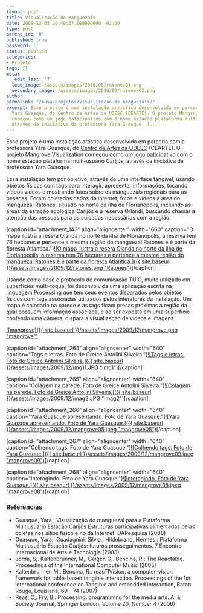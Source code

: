 ```yaml
---
layout: post
title: Visualização de Manguezais
date: 2009-12-03 20:49:37.000000000 -02:00
type: post
parent_id: '0'
published: true
password: ''
status: publish
categories:
- Projeto
tags: []
meta:
  _edit_last: '7'
  lead_image: /assets/images/2010/08/ratones01.png
  secondary_image: /assets/images/2010/08/ratones02.png
author:
permalink: "/musa/projetos/visualizacao-de-manguezais/"
excerpt: Esse projeto é uma instalação artistica desenvolvida em parceria com a professora
  Yara Guasque, do Centro de Artes da UDESC (CEARTE). O projeto Mangrove Visualization
  começou como um jogo paticipativo com o nome estação plataforma multi-usuário Carijós,
  através da iniciativa da professora Yara Guasque. [...]
---
```

Esse projeto é uma instalação artistica desenvolvida em parceria com a professora Yara Guasque, do [Centro de Artes da UDESC](http://www.ceart.udesc.br/) (CEARTE). O projeto Mangrove Visualization começou como um jogo paticipativo com o nome estação plataforma multi-usuário Carijós, através da iniciativa da professora Yara Guasque.

Essa instalação tem por objetivo, através de uma interface tangível, usando objetos físicos com tags para interagir, apresentar informações, tocando vídeos vídeos e mostrando fotos sobre os manguezais regionais para as pessoas. Foram coletados dados da internet, fotos e vídeos a área do manguezal Ratones, situado no norte da ilha de Florianópolis, incluindo as áreas da estação ecológica Carijós e a reserva Orlandi, buscando chamar a atenção das pessoas para os cuidados necessários com a região.

[caption id="attachment\_143" align="aligncenter" width="660" caption="O mapa ilustra a resera Olanda no norte da ilha de Florianópolis, a reserva tem 76 hectares e pertence a mesma região do manguezal Ratones e é parte da floresta Atlantica."][![O mapa ilustra a resera Olanda no norte da ilha de Florianópolis, a reserva tem 76 hectares e pertence a mesma região do manguezal Ratones e é parte da floresta Atlantica.]({{ site.baseurl }}/assets/images/2009/12/ratones.png "Ratones")](/assets/images/2009/12/ratones.png)[/caption]

Usando como base o protocolo de comunicação TUIO, muito utilizado em superfícies multi-toque, foi desenvolvida uma aplicação escrita na linguagem Processing que tem seus eventos disparados pelos objetos físicos com tags associadas utilizados pelos interatores da instalação. Um mapa é colocado na parede e as tags ficam presas próximas a região da qual possuem informação associada, e ao ser exposta em uma superfície contendo uma câmera, dispara a visualização de vídeos e imagens.

[![mangrove]({{ site.baseurl }}/assets/images/2009/12/mangrove.png "mangrove")](/assets/images/2009/12/mangrove.png)

[caption id="attachment\_264" align="aligncenter" width="640" caption="Tags e letras. Foto de Greice Antolini Silveira."][![Tags e letras. Foto de Greice Antolini Silveira.]({{ site.baseurl }}/assets/images/2009/12/img11.JPG "img1")](/assets/images/2009/12/img11.JPG)[/caption]

[caption id="attachment\_265" align="aligncenter" width="640" caption="Colagem na parede. Foto de Greice Antolini Silveira."][![Colagem na parede. Foto de Greice Antolini Silveira.]({{ site.baseurl }}/assets/images/2009/12/imag2.JPG "imag2")](/assets/images/2009/12/imag2.JPG)[/caption]

[caption id="attachment\_266" align="aligncenter" width="640" caption="Yara Guasque apresentando. Foto de Yara Guasque."][![Yara Guasque apresentando. Foto de Yara Guasque.]({{ site.baseurl }}/assets/images/2009/12/mangrove05.jpeg "mangrove05")](/assets/images/2009/12/mangrove05.jpeg)[/caption]

[caption id="attachment\_267" align="aligncenter" width="640" caption="Colhendo tags. Foto de Yara Guasque."][![Colhendo tags. Foto de Yara Guasque.]({{ site.baseurl }}/assets/images/2009/12/mangrove09.jpeg "mangrove09")](/assets/images/2009/12/mangrove09.jpeg)[/caption]

[caption id="attachment\_268" align="aligncenter" width="640" caption="Interagindo. Foto de Yara Guasque."][![Interagindo. Foto de Yara Guasque.]({{ site.baseurl }}/assets/images/2009/12/mangrove08.jpeg "mangrove08")](/assets/images/2009/12/mangrove08.jpeg)[/caption]

### Referências

- Guasque, Yara.: Visualização do manguezal para a Plataforma Multiusuário Estação Carijós Estruturas participativas alimentadas pelas coletas nos sítios físico e no da Internet. DAPesquisa (2008)
- Guasque, Yara,. Guadagnini, Silvia,. Hildebrand, Hermes.: Plataforma Multiusuário Estação Carijós: futuros prosseguimentos. 7 Encontro Internacional de Arte e Tecnologia (2008)
- Jorda, S,. Kaltenbrunner, M,. Geiger, G,. Bencina, R.: The Reactable. Proceedings of the International Computer Music (2005)
- Kaltenbrunner, M,. Bencina, R.: reacTIVision: a computer-vision framework for table-based tangible interaction. Proceedings of the 1st international conference on Tangible and embedded interaction, Baton Rouge, Louisiana, 69 - 74 (2007)
- Reas, C,. Fry, B.: Processing: programming for the media arts. AI & Society Journal, Springer London, Volume 20, Number 4 (2006)
